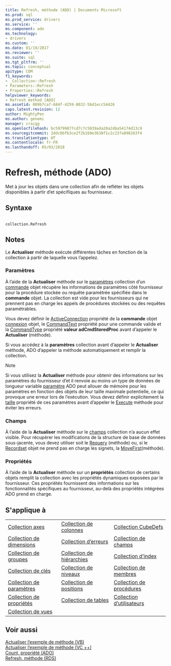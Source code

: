 ```yaml
---
title: Refresh, méthode (ADO) | Documents Microsoft
ms.prod: sql
ms.prod_service: drivers
ms.service: ''
ms.component: ado
ms.technology:
- drivers
ms.custom: ''
ms.date: 01/19/2017
ms.reviewer: ''
ms.suite: sql
ms.tgt_pltfrm: ''
ms.topic: conceptual
apitype: COM
f1_keywords:
- _Collection::Refresh
- Parameters::Refresh
- Properties::Refresh
helpviewer_keywords:
- Refresh method [ADO]
ms.assetid: 089b7ca7-684f-4259-8032-5bd1ecc54426
caps.latest.revision: 12
author: MightyPen
ms.author: genemi
manager: craigg
ms.openlocfilehash: bc59799077cd7c7c5039ada20a2dba54174d13c9
ms.sourcegitcommit: 2ddc0bfb3ce2f2b160e3638f1c2c237a898263f4
ms.translationtype: HT
ms.contentlocale: fr-FR
ms.lasthandoff: 05/03/2018
---
```

# <a name="refresh-method-ado"></a>Refresh, méthode (ADO)
Met à jour les objets dans une collection afin de refléter les objets disponibles à partir d’et spécifiques au fournisseur.  
  
## <a name="syntax"></a>Syntaxe  
  
```  
  
collection.Refresh  
```  
  
## <a name="remarks"></a>Notes  
 Le **Actualiser** méthode exécute différentes tâches en fonction de la collection à partir de laquelle vous l’appelez.  
  
### <a name="parameters"></a>Paramètres  
 À l’aide de la **Actualiser** méthode sur le [paramètres](../../../ado/reference/ado-api/parameters-collection-ado.md) collection d’un [commande](../../../ado/reference/ado-api/command-object-ado.md) objet récupère les informations de paramètres côté fournisseur pour la procédure stockée ou requête paramétrée spécifiée dans le **commande** objet. La collection est vide pour les fournisseurs qui ne prennent pas en charge les appels de procédures stockées ou des requêtes paramétrables.  
  
 Vous devez définir le [ActiveConnection](../../../ado/reference/ado-api/activeconnection-property-ado.md) propriété de la **commande** objet [connexion](../../../ado/reference/ado-api/connection-object-ado.md) objet, le [CommandText](../../../ado/reference/ado-api/commandtext-property-ado.md) propriété pour une commande valide et la [CommandType](../../../ado/reference/ado-api/commandtype-property-ado.md) propriété **valeur adCmdStoredProc** avant d’appeler le **Actualiser** (méthode).  
  
 Si vous accédez à la **paramètres** collection avant d’appeler le **Actualiser** méthode, ADO d’appeler la méthode automatiquement et remplir la collection.  
  
> [!NOTE]
>  Si vous utilisez la **Actualiser** méthode pour obtenir des informations sur les paramètres du fournisseur d’et il renvoie au moins un type de données de longueur variable [paramètre](../../../ado/reference/ado-api/parameter-object.md) ADO peut allouer de mémoire pour les paramètres en fonction des objets de leur taille maximale potentielle, ce qui provoque une erreur lors de l’exécution. Vous devez définir explicitement la [taille](../../../ado/reference/ado-api/size-property-ado-parameter.md) propriété de ces paramètres avant d’appeler le [Execute](../../../ado/reference/ado-api/execute-method-ado-command.md) méthode pour éviter les erreurs.  
  
### <a name="fields"></a>Champs  
 À l’aide de la **Actualiser** méthode sur le [champs](../../../ado/reference/ado-api/fields-collection-ado.md) collection n’a aucun effet visible. Pour récupérer les modifications de la structure de base de données sous-jacente, vous devez utiliser soit le [Requery](../../../ado/reference/ado-api/requery-method.md) (méthode) ou, si le [Recordset](../../../ado/reference/ado-api/recordset-object-ado.md) objet ne prend pas en charge les signets, la [MoveFirst](../../../ado/reference/ado-api/movefirst-movelast-movenext-and-moveprevious-methods-ado.md)(méthode).  
  
### <a name="properties"></a>Propriétés  
 À l’aide de la **Actualiser** méthode sur un **propriétés** collection de certains objets remplit la collection avec les propriétés dynamiques exposées par le fournisseur. Ces propriétés fournissent des informations sur les fonctionnalités spécifiques au fournisseur, au-delà des propriétés intégrées ADO prend en charge.  
  
## <a name="applies-to"></a>S'applique à  
  
||||  
|-|-|-|  
|[Collection axes](../../../ado/reference/ado-md-api/axes-collection-ado-md.md)|[Collection de colonnes](../../../ado/reference/adox-api/columns-collection-adox.md)|[Collection CubeDefs](../../../ado/reference/ado-md-api/cubedefs-collection-ado-md.md)|  
|[Collection de dimensions](../../../ado/reference/ado-md-api/dimensions-collection-ado-md.md)|[Collection d’erreurs](../../../ado/reference/ado-api/errors-collection-ado.md)|[Collection de champs](../../../ado/reference/ado-api/fields-collection-ado.md)|  
|[Collection de groupes](../../../ado/reference/adox-api/groups-collection-adox.md)|[Collection de hiérarchies](../../../ado/reference/ado-md-api/hierarchies-collection-ado-md.md)|[Collection d’index](../../../ado/reference/adox-api/indexes-collection-adox.md)|  
|[Collection de clés](../../../ado/reference/adox-api/keys-collection-adox.md)|[Collection de niveaux](../../../ado/reference/ado-md-api/levels-collection-ado-md.md)|[Collection de membres](../../../ado/reference/ado-md-api/members-collection-ado-md.md)|  
|[Collection de paramètres](../../../ado/reference/ado-api/parameters-collection-ado.md)|[Collection de positions](../../../ado/reference/ado-md-api/positions-collection-ado-md.md)|[Collection de procédures](../../../ado/reference/adox-api/procedures-collection-adox.md)|  
|[Collection de propriétés](../../../ado/reference/ado-api/properties-collection-ado.md)|[Collection de tables](../../../ado/reference/adox-api/tables-collection-adox.md)|[Collection d’utilisateurs](../../../ado/reference/adox-api/users-collection-adox.md)|  
|[Collection de vues](../../../ado/reference/adox-api/views-collection-adox.md)|||  
  
## <a name="see-also"></a>Voir aussi  
 [Actualiser l’exemple de méthode (VB)](../../../ado/reference/ado-api/refresh-method-example-vb.md)   
 [Actualiser l’exemple de méthode (VC ++)](../../../ado/reference/ado-api/refresh-method-example-vc.md)   
 [Count, propriété (ADO)](../../../ado/reference/ado-api/count-property-ado.md)   
 [Refresh, méthode (RDS)](../../../ado/reference/rds-api/refresh-method-rds.md)
